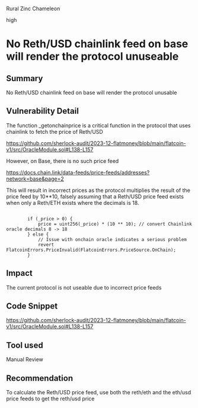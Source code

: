 Rural Zinc Chameleon

high

# No Reth/USD chainlink feed on base will render the protocol unuseable

## Summary
 No Reth/USD chainlink feed on base will render the protocol unusable

## Vulnerability Detail

The function _getonchainprice is a critical function in the protocol that uses chainlink to fetch the price of Reth/USD

https://github.com/sherlock-audit/2023-12-flatmoney/blob/main/flatcoin-v1/src/OracleModule.sol#L138-L157

However, on Base, there is no such price feed

https://docs.chain.link/data-feeds/price-feeds/addresses?network=base&page=2


This will result in incorrect prices as the protocol multiplies the result of the price feed by 10**10, falsely assuming that a Reth/USD price feed exists when only a Reth/ETH exists where the decimals is 18.

```solidity 

        if (_price > 0) {
            price = uint256(_price) * (10 ** 10); // convert Chainlink oracle decimals 8 -> 18
        } else {
            // Issue with onchain oracle indicates a serious problem
            revert FlatcoinErrors.PriceInvalid(FlatcoinErrors.PriceSource.OnChain);
        }
```




## Impact
The current protocol is not useable due to incorrect price feeds

## Code Snippet

https://github.com/sherlock-audit/2023-12-flatmoney/blob/main/flatcoin-v1/src/OracleModule.sol#L138-L157

## Tool used

Manual Review

## Recommendation

To calculate the Reth/USD price feed, use both the reth/eth and the eth/usd price feeds to get the reth/usd price 
